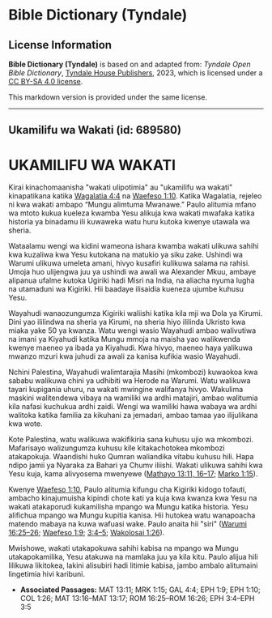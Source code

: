 # Bible Dictionary (Tyndale)

## License Information

**Bible Dictionary (Tyndale)** is based on and adapted from: _Tyndale Open Bible Dictionary_, [Tyndale House Publishers](https://tyndaleopenresources.com/), 2023, which is licensed under a [CC BY-SA 4.0 license](https://creativecommons.org/licenses/by-sa/4.0/legalcode.en).

This markdown version is provided under the same license.



--------------------------------

## Ukamilifu wa Wakati (id: 689580)

UKAMILIFU WA WAKATI
===================

Kirai kinachomaanisha "wakati ulipotimia" au "ukamilifu wa wakati" kinapatikana katika [Wagalatia 4:4](https://ref.ly/Gal4:4) na [Waefeso 1:10](https://ref.ly/Eph1:10). Katika Wagalatia, rejeleo ni kwa wakati ambapo “Mungu alimtuma Mwanawe.” Paulo alitumia mfano wa mtoto kukua kueleza kwamba Yesu alikuja kwa wakati mwafaka katika historia ya binadamu ili kuwaweka watu huru kutoka kwenye utawala wa sheria.

Wataalamu wengi wa kidini wameona ishara kwamba wakati ulikuwa sahihi kwa kuzaliwa kwa Yesu kutokana na matukio ya siku zake. Ushindi wa Warumi ulikuwa umeleta amani, hivyo kusafiri kulikuwa salama na rahisi. Umoja huo ulijengwa juu ya ushindi wa awali wa Alexander Mkuu, ambaye alipanua ufalme kutoka Ugiriki hadi Misri na India, na aliacha nyuma lugha na utamaduni wa Kigiriki. Hii baadaye ilisaidia kueneza ujumbe kuhusu Yesu.

Wayahudi wanaozungumza Kigiriki waliishi katika kila mji wa Dola ya Kirumi. Dini yao ililindwa na sheria ya Kirumi, na sheria hiyo ililinda Ukristo kwa miaka yake 50 ya kwanza. Watu wengi wasio Wayahudi ambao walivutiwa na imani ya Kiyahudi katika Mungu mmoja na maisha yao walikwenda kwenye maeneo ya ibada ya Kiyahudi. Kwa hivyo, maeneo haya yalikuwa mwanzo mzuri kwa juhudi za awali za kanisa kufikia wasio Wayahudi.

Nchini Palestina, Wayahudi walimtarajia Masihi (mkombozi) kuwaokoa kwa sababu walikuwa chini ya udhibiti wa Herode na Warumi. Watu walikuwa tayari kupigania uhuru, na wakati mwingine walifanya hivyo. Wakulima maskini walitendewa vibaya na wamiliki wa ardhi matajiri, ambao walitumia kila nafasi kuchukua ardhi zaidi. Wengi wa wamiliki hawa wabaya wa ardhi walitoka katika familia za kikuhani za jemadari, ambao tamaa yao ilijulikana kwa wote.

Kote Palestina, watu walikuwa wakifikiria sana kuhusu ujio wa mkombozi. Mafarisayo walizungumza kuhusu kile kitakachotokea mkombozi atakapokuja. Waandishi huko Qumran waliandika vitabu kuhusu hili. Hapa ndipo jamii ya Nyaraka za Bahari ya Chumv iliishi. Wakati ulikuwa sahihi kwa Yesu kuja, kama alivyosema mwenyewe ([Mathayo 13:11, 16–17](https://ref.ly/Matt13:11,Matt13:16-Matt13:17); [Marko 1:15](https://ref.ly/Mark1:15)).

Kwenye [Waefeso 1:10](https://ref.ly/Eph1:10), Paulo alitumia kifungu cha Kigiriki kidogo tofauti, ambacho kinajumuisha kipindi chote kati ya kuja kwa kwanza kwa Yesu na wakati atakaporudi kukamilisha mpango wa Mungu katika historia. Yesu alifichua mpango wa Mungu kupitia kanisa. Hii hutokea watu wanapoacha matendo mabaya na kuwa wafuasi wake. Paulo anaita hii "siri" ([Warumi 16:25–26](https://ref.ly/Rom16:25-Rom16:26); [Waefeso 1:9](https://ref.ly/Eph1:9); [3:4–5](https://ref.ly/Eph3:4-Eph3:5); [Wakolosai 1:26](https://ref.ly/Col1:26)).

Mwishowe, wakati utakapokuwa sahihi kabisa na mpango wa Mungu utakapokamilika, Yesu atakuwa na mamlaka juu ya kila kitu. Paulo alijua hili lilikuwa likitokea, lakini alisubiri hadi litimie kabisa, jambo ambalo alitumaini lingetimia hivi karibuni.

* **Associated Passages:** MAT 13:11; MRK 1:15; GAL 4:4; EPH 1:9; EPH 1:10; COL 1:26; MAT 13:16–MAT 13:17; ROM 16:25–ROM 16:26; EPH 3:4–EPH 3:5

